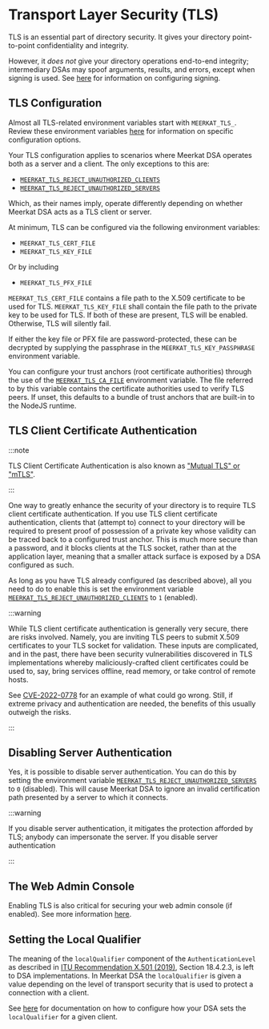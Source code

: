 # Transport Layer Security (TLS)

TLS is an essential part of directory security. It gives your directory
point-to-point confidentiality and integrity.

However, it _does not_ give your directory operations end-to-end integrity;
intermediary DSAs may spoof arguments, results, and errors, except when signing
is used. See [here](./signing.md) for information on configuring signing.

## TLS Configuration

Almost all TLS-related environment variables start with `MEERKAT_TLS_`. Review
these environment variables [here](./env.md#meerkat_tls_answer_ocsp_requests) for
information on specific configuration options.

Your TLS configuration applies to scenarios where Meerkat DSA operates both as a
server and a client. The only exceptions to this are:

- [`MEERKAT_TLS_REJECT_UNAUTHORIZED_CLIENTS`](./env.md#meerkat_tls_reject_unauthorized_clients)
- [`MEERKAT_TLS_REJECT_UNAUTHORIZED_SERVERS`](./env.md#meerkat_tls_reject_unauthorized_servers)

Which, as their names imply, operate differently depending on whether Meerkat
DSA acts as a TLS client or server.

At minimum, TLS can be configured via the following environment variables:

- `MEERKAT_TLS_CERT_FILE`
- `MEERKAT_TLS_KEY_FILE`

Or by including

- `MEERKAT_TLS_PFX_FILE`

`MEERKAT_TLS_CERT_FILE` contains a file path to the X.509 certificate to be
used for TLS. `MEERKAT_TLS_KEY_FILE` shall contain the file path to the
private key to be used for TLS. If both of these are present, TLS will be
enabled. Otherwise, TLS will silently fail.

If either the key file or PFX file are password-protected, these can be
decrypted by supplying the passphrase in the `MEERKAT_TLS_KEY_PASSPHRASE`
environment variable.

You can configure your trust anchors (root certificate authorities) through the
use of the [`MEERKAT_TLS_CA_FILE`](./env#meerkat_tls_ca_file) environment variable.
The file referred to by this variable contains the certificate authorities used
to verify TLS peers. If unset, this defaults to a bundle of trust anchors that
are built-in to the NodeJS runtime.

## TLS Client Certificate Authentication

:::note

TLS Client Certificate Authentication is also known as
["Mutual TLS" or "mTLS"](https://en.wikipedia.org/wiki/Mutual_authentication#mTLS).

:::

One way to greatly enhance the security of your directory is to require TLS
client certificate authentication. If you use TLS client certificate
authentication, clients that (attempt to) connect to your directory will be
required to present proof of possession of a private key whose validity can be
traced back to a configured trust anchor. This is much more secure than a
password, and it blocks clients at the TLS socket, rather than at the
application layer, meaning that a smaller attack surface is exposed by a DSA
configured as such.

As long as you have TLS already configured (as described above), all you need to
do to enable this is set the environment variable
[`MEERKAT_TLS_REJECT_UNAUTHORIZED_CLIENTS`](./env.md#meerkat_tls_reject_unauthorized_clients)
to `1` (enabled).

:::warning

While TLS client certificate authentication is generally very secure, there are
risks involved. Namely, you are inviting TLS peers to submit X.509 certificates
to your TLS socket for validation. These inputs are complicated, and in the
past, there have been security vulnerabilities discovered in TLS implementations
whereby maliciously-crafted client certificates could be used to, say, bring
services offline, read memory, or take control of remote hosts.

See [CVE-2022-0778](https://nvd.nist.gov/vuln/detail/CVE-2022-0778) for an
example of what could go wrong. Still, if extreme privacy and authentication are
needed, the benefits of this usually outweigh the risks.

:::

## Disabling Server Authentication

Yes, it is possible to disable server authentication. You can do this by setting
the environment variable
[`MEERKAT_TLS_REJECT_UNAUTHORIZED_SERVERS`](./env.md#meerkat_tls_reject_unauthorized_servers)
to `0` (disabled). This will cause Meerkat DSA to ignore an invalid
certification path presented by a server to which it connects.

:::warning

If you disable server authentication, it mitigates the protection afforded by
TLS; anybody can impersonate the server. If you disable server authentication

:::

## The Web Admin Console

Enabling TLS is also critical for securing your web admin console (if enabled).
See more information [here](./webadmin.md#tls).

## Setting the Local Qualifier

The meaning of the `localQualifier` component of the `AuthenticationLevel` as
described in [ITU Recommendation X.501 (2019)](https://www.itu.int/rec/T-REC-X.501/en),
Section 18.4.2.3, is left to DSA implementations. In Meerkat DSA the
`localQualifier` is given a value depending on the level of transport security
that is used to protect a connection with a client.

See [here](./authorization.md#setting-the-local-qualifier-of-a-client) for
documentation on how to configure how your DSA sets the `localQualifier` for a
given client.
